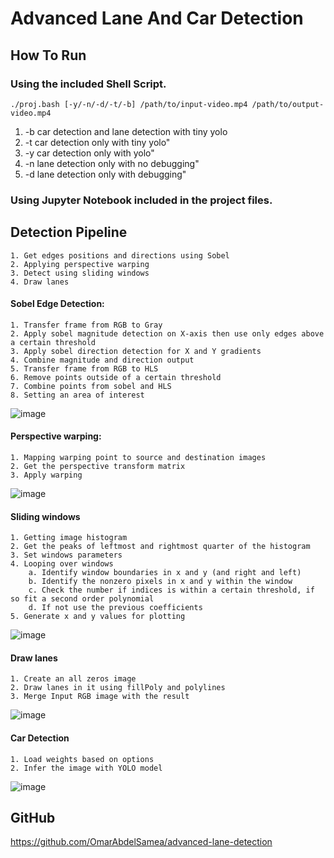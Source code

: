 # Advanced Lane And Car Detection

## How To Run
### Using the included Shell Script.

`./proj.bash [-y/-n/-d/-t/-b] /path/to/input-video.mp4 /path/to/output-video.mp4`
1. -b     car detection and lane detection with tiny yolo
2. -t     car detection only with tiny yolo"
3. -y     car detection only with yolo"
4. -n     lane detection only with no debugging"
5. -d     lane detection only with debugging"

### Using Jupyter Notebook included in the project files.
## Detection Pipeline
    1. Get edges positions and directions using Sobel
    2. Applying perspective warping
    3. Detect using sliding windows
    4. Draw lanes
#### Sobel Edge Detection:
    1. Transfer frame from RGB to Gray 
    2. Apply sobel magnitude detection on X-axis then use only edges above a certain threshold
    3. Apply sobel direction detection for X and Y gradients 
    4. Combine magnitude and direction output
    5. Transfer frame from RGB to HLS
    6. Remove points outside of a certain threshold
    7. Combine points from sobel and HLS 
    8. Setting an area of interest 
![image](https://user-images.githubusercontent.com/11968453/164149694-6e3093a1-97e3-45f9-aacd-a77c8d66e4e5.png)

#### Perspective warping:
    1. Mapping warping point to source and destination images
    2. Get the perspective transform matrix
    3. Apply warping
![image](https://user-images.githubusercontent.com/11968453/164149475-75cd9bee-ae30-49b9-8de8-75f91777a151.png)

#### Sliding windows
    1. Getting image histogram
    2. Get the peaks of leftmost and rightmost quarter of the histogram
    3. Set windows parameters
    4. Looping over windows 
        a. Identify window boundaries in x and y (and right and left)
        b. Identify the nonzero pixels in x and y within the window
        c. Check the number if indices is within a certain threshold, if so fit a second order polynomial
        d. If not use the previous coefficients 
    5. Generate x and y values for plotting

![image](https://user-images.githubusercontent.com/11968453/164149983-d6e30b59-2bda-41a0-92bd-c015f4569968.png)

#### Draw lanes 
    1. Create an all zeros image 
    2. Draw lanes in it using fillPoly and polylines
    3. Merge Input RGB image with the result
![image](https://user-images.githubusercontent.com/11968453/164150069-be555cd8-4519-42aa-8cf6-e8c9ad57ed32.png)


#### Car Detection 
    1. Load weights based on options
    2. Infer the image with YOLO model
![image](https://user-images.githubusercontent.com/57943026/169870503-8ecb3e08-de6d-4316-aa81-f962012fa107.png)

## GitHub 
https://github.com/OmarAbdelSamea/advanced-lane-detection

